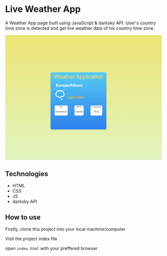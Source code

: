 # Live Weather App

A Weather App page built using JavaScript & darksky API. User's country time zone is detected and get live weather data of his country time zone.

![weather_app_JS](src/weather_app.png)

## Technologies

- HTML
- CSS
- JS
- darksky API

## How to use

Firstly, clone this project into your local machine/computer

Visit the project index file

open `index.html` with your preffered browser